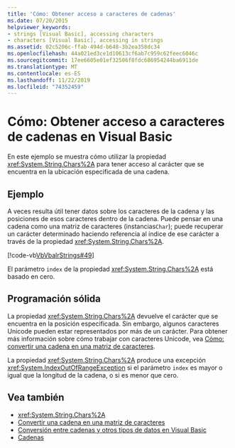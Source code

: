 ```yaml
---
title: 'Cómo: Obtener acceso a caracteres de cadenas'
ms.date: 07/20/2015
helpviewer_keywords:
- strings [Visual Basic], accessing characters
- characters [Visual Basic], accessing in strings
ms.assetid: 02c5206c-ffab-494d-b648-3b2ea358dc34
ms.openlocfilehash: 44a021ed3ce1d10613cf6ab7c959c62feec6046c
ms.sourcegitcommit: 17ee6605e01ef32506f8fdc686954244ba6911de
ms.translationtype: MT
ms.contentlocale: es-ES
ms.lasthandoff: 11/22/2019
ms.locfileid: "74352459"
---
```

# <a name="how-to-access-characters-in-strings-in-visual-basic"></a>Cómo: Obtener acceso a caracteres de cadenas en Visual Basic
En este ejemplo se muestra cómo utilizar la propiedad <xref:System.String.Chars%2A> para tener acceso al carácter que se encuentra en la ubicación especificada de una cadena.  
  
## <a name="example"></a>Ejemplo  
 A veces resulta útil tener datos sobre los caracteres de la cadena y las posiciones de esos caracteres dentro de la cadena. Puede pensar en una cadena como una matriz de caracteres (instancias`Char`); puede recuperar un carácter determinado haciendo referencia al índice de ese carácter a través de la propiedad <xref:System.String.Chars%2A>.  
  
 [!code-vb[VbVbalrStrings#49](~/samples/snippets/visualbasic/VS_Snippets_VBCSharp/VbVbalrStrings/VB/Class2.vb#49)]  
  
 El parámetro `index` de la propiedad <xref:System.String.Chars%2A> está basado en cero.  
  
## <a name="robust-programming"></a>Programación sólida  
 La propiedad <xref:System.String.Chars%2A> devuelve el carácter que se encuentra en la posición especificada. Sin embargo, algunos caracteres Unicode pueden estar representados por más de un carácter. Para obtener más información sobre cómo trabajar con caracteres Unicode, vea [Cómo: convertir una cadena en una matriz de caracteres](../../../../visual-basic/programming-guide/language-features/strings/how-to-convert-a-string-to-an-array-of-characters.md).  
  
 La propiedad <xref:System.String.Chars%2A> produce una excepción <xref:System.IndexOutOfRangeException> si el parámetro `index` es mayor o igual que la longitud de la cadena, o si es menor que cero.  
  
## <a name="see-also"></a>Vea también

- <xref:System.String.Chars%2A>
- [Convertir una cadena en una matriz de caracteres](../../../../visual-basic/programming-guide/language-features/strings/how-to-convert-a-string-to-an-array-of-characters.md)
- [Conversión entre cadenas y otros tipos de datos en Visual Basic](../../../../visual-basic/programming-guide/language-features/strings/converting-between-strings-and-other-data-types.md)
- [Cadenas](../../../../visual-basic/programming-guide/language-features/strings/index.md)
